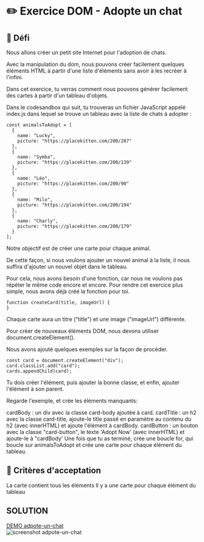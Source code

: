 # ✏️ Exercice DOM - Adopte un chat
## 💪 Défi
Nous allons créer un petit site Internet pour l'adoption de chats.

Avec la manipulation du dom, nous pouvons créer facilement quelques éléments HTML à partir d'une liste d'éléments sans avoir à les recréer à l'infini.

Dans cet exercice, tu verras comment nous pouvons générer facilement des cartes à partir d'un tableau d'objets.

Dans le codesandbox qui suit, tu trouveras un fichier JavaScript appelé index.js dans lequel se trouve un tableau avec la liste de chats à adopter :
```JS  
const animalsToAdopt = [
  {
    name: "Lucky",
    picture: "https://placekitten.com/200/287"
  },
  {
    name: "Symba",
    picture: "https://placekitten.com/200/139"
  },
  {
    name: "Léo",
    picture: "https://placekitten.com/200/90"
  },
  {
    name: "Milo",
    picture: "https://placekitten.com/200/194"
  },
  {
    name: "Charly",
    picture: "https://placekitten.com/200/179"
  }
];
```  
Notre objectif est de créer une carte pour chaque animal.  

De cette façon, si nous voulons ajouter un nouvel animal à la liste, il nous suffira d'ajouter un nouvel objet dans le tableau.  

Pour cela, nous avons besoin d'une fonction, car nous ne voulons pas répéter le même code encore et encore. Pour rendre cet exercice plus simple, nous avons déjà créé la fonction pour toi.  
```JS  
function createCard(title, imageUrl) {
}
```  
Chaque carte aura un titre ("title") et une image ("imageUrl") différente.

Pour créer de nouveaux éléments DOM, nous devons utiliser document.createElement().

Nous avons ajouté quelques exemples sur la façon de procéder.
```JS  
const card = document.createElement("div");
card.classList.add("card");
cards.appendChild(card);
```  
Tu dois créer l'élément, puis ajouter la bonne classe, et enfin, ajouter l'élément à son parent.

Regarde l'exemple, et crée les éléments manquants:

cardBody : un div avec la classe card-body ajoutée à card.
cardTitle : un h2 avec la classe card-title, ajoute-le title passé en paramètre au contenu du h2 (avec innerHTML) et ajoute l'élément à cardBody.
cardButton : un bouton avec la classe "card-button", le texte 'Adopt Now' (avec innerHTML) et ajoute-le à "cardBody'
Une fois que tu as terminé, crée une boucle for, qui boucle sur animalsToAdopt et crée une carte pour chaque élément du tableau.  

## 🧐 Critères d'acceptation
 La carte contient tous les éléments
 Il y a une carte pour chaque élément du tableau

## SOLUTION
[DEMO adpote-un-chat](https://adopte-un-chat-dgwebcreation.netlify.app 'demo')  
![screenshot adpote-un-chat](https://imgur.com/iuU8EqSl.png 'demo')  

